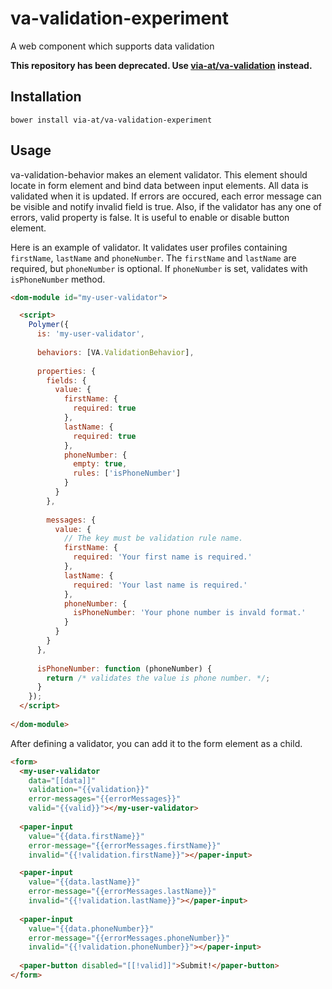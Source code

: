 # va-validation-experiment
A web component which supports data validation

**This repository has been deprecated. Use [via-at/va-validation](https://github.com/via-at/va-validation) instead.**

## Installation

```
bower install via-at/va-validation-experiment
```

## Usage

va-validation-behavior makes an element validator. This element should locate in form element and bind data between input elements. All data is validated when it is updated.
If errors are occured, each error message can be visible and notify invalid field is true. Also, if the validator has any one of errors, valid property is false. It is useful to enable or disable button element.

Here is an example of validator. It validates user profiles containing `firstName`, `lastName` and `phoneNumber`.
The `firstName` and `lastName` are required, but `phoneNumber` is optional. If `phoneNumber` is set, validates with `isPhoneNumber` method.
```html
<dom-module id="my-user-validator">

  <script>
    Polymer({
      is: 'my-user-validator',
      
      behaviors: [VA.ValidationBehavior],
      
      properties: {
        fields: {
          value: {
            firstName: {
              required: true
            },
            lastName: {
              required: true
            },
            phoneNumber: {
              empty: true,
              rules: ['isPhoneNumber']
            }
          }
        },
        
        messages: {
          value: {
            // The key must be validation rule name.
            firstName: {
              required: 'Your first name is required.'
            },
            lastName: {
              required: 'Your last name is required.'
            },
            phoneNumber: {
              isPhoneNumber: 'Your phone number is invald format.'
            }
          }
        }
      },
      
      isPhoneNumber: function (phoneNumber) {
        return /* validates the value is phone number. */;
      }
    });
  </script>
  
</dom-module>
```

After defining a validator, you can add it to the form element as a child.
```html
<form>
  <my-user-validator
    data="[[data]]"
    validation="{{validation}}"
    error-messages="{{errorMessages}}"
    valid="{{valid}}"></my-user-validator>
    
  <paper-input
    value="{{data.firstName}}"
    error-message="{{errorMessages.firstName}}"
    invalid="{{!validation.firstName}}"></paper-input>

  <paper-input
    value="{{data.lastName}}"
    error-message="{{errorMessages.lastName}}"
    invalid="{{!validation.lastName}}"></paper-input>
    
  <paper-input
    value="{{data.phoneNumber}}"
    error-message="{{errorMessages.phoneNumber}}"
    invalid="{{!validation.phoneNumber}}"></paper-input>
    
  <paper-button disabled="[[!valid]]">Submit!</paper-button>
</form>
```
